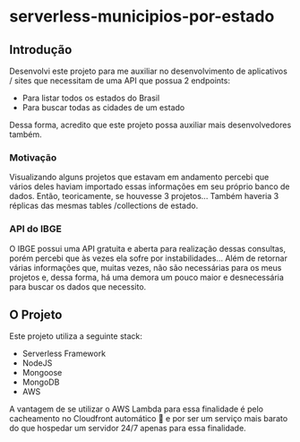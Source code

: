 # serverless-municipios-por-estado

## Introdução

Desenvolvi este projeto para me auxiliar no desenvolvimento de aplicativos / sites que necessitam de uma API que possua 2 endpoints:

* Para listar todos os estados do Brasil
* Para buscar todas as cidades de um estado

Dessa forma, acredito que este projeto possa auxiliar mais desenvolvedores também.

### Motivação

Visualizando alguns projetos que estavam em andamento percebi que vários deles haviam importado essas informações em seu próprio banco de dados. Então, teoricamente, se houvesse 3 projetos... Também haveria 3 réplicas das mesmas tables /collections de estado.

### API do IBGE

O IBGE possui uma API gratuita e aberta para realização dessas consultas, porém percebi que às vezes ela sofre por instabilidades... Além de retornar várias informações que, muitas vezes, não são necessárias para os meus projetos e, dessa forma, há uma demora um pouco maior e desnecessária para buscar os dados que necessito.

## O Projeto

Este projeto utiliza a seguinte stack:

* Serverless Framework
* NodeJS
* Mongoose
* MongoDB
* AWS

A vantagem de se utilizar o AWS Lambda para essa finalidade é pelo cacheamento no Cloudfront automático :tada: e por ser um serviço mais barato do que hospedar um servidor 24/7 apenas para essa finalidade.
